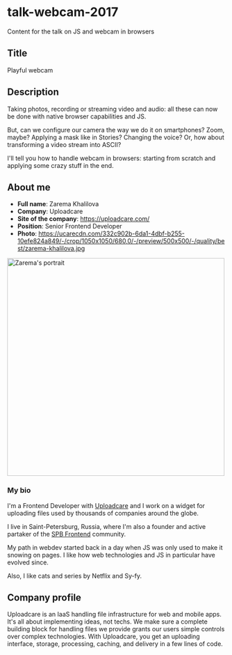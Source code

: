 # talk-webcam-2017
Content for the talk on JS and webcam in browsers

## Title

Playful webcam

## Description
Taking photos, recording or streaming video and audio: all these
can now be done with native browser capabilities and JS.

But, can we configure our camera the way we do it on smartphones?
Zoom, maybe? Applying a mask like in Stories? Changing the voice?
Or, how about transforming a video stream into ASCII?

I'll tell you how to handle webcam in browsers:
starting from scratch and applying some crazy stuff in the end.

## About me

* **Full name**: Zarema Khalilova
* **Company**: Uploadcare
* **Site of the company**: https://uploadcare.com/
* **Position**: Senior Frontend Developer
* **Photo**: https://ucarecdn.com/332c902b-6da1-4dbf-b255-10efe824a849/-/crop/1050x1050/680,0/-/preview/500x500/-/quality/best/zarema-khalilova.jpg

<p>
  <a href="https://ucarecdn.com/332c902b-6da1-4dbf-b255-10efe824a849/-/crop/1050x1050/680,0/-/preview/500x500/-/quality/best/zarema-khalilova.jpg">
    <img src="https://ucarecdn.com/332c902b-6da1-4dbf-b255-10efe824a849/-/crop/1050x1050/680,0/-/preview/500x500/-/quality/best/zarema-khalilova.jpg"
         alt="Zarema's portrait" width="500" />
  </a>
</p>

### My bio

I'm a Frontend Developer with [Uploadcare][uploadcare]
and I work on a widget for uploading files
used by thousands of companies around the globe.

I live in Saint-Petersburg, Russia, where I'm also a founder and
active partaker of the [SPB Frontend][spb-frontend] community.

My path in webdev started back in a day when JS was only
used to make it snowing on pages. I like how web technologies and JS
in particular have evolved since.

Also, I like cats and series by Netflix and Sy-fy.

## Company profile

Uploadcare is an IaaS handling file infrastructure for web and mobile apps.
It's all about implementing ideas, not techs. We make sure a complete building
block for handling files we provide grants our users simple controls over complex
technologies. With Uploadcare, you get an uploading interface, storage, processing,
caching, and delivery in a few lines of code.

[uploadcare]: https://uploadcare.com/
[spb-frontend]: http://spb-frontend.ru/
